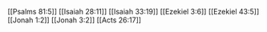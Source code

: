 [[Psalms 81:5]]
[[Isaiah 28:11]]
[[Isaiah 33:19]]
[[Ezekiel 3:6]]
[[Ezekiel 43:5]]
[[Jonah 1:2]]
[[Jonah 3:2]]
[[Acts 26:17]]
